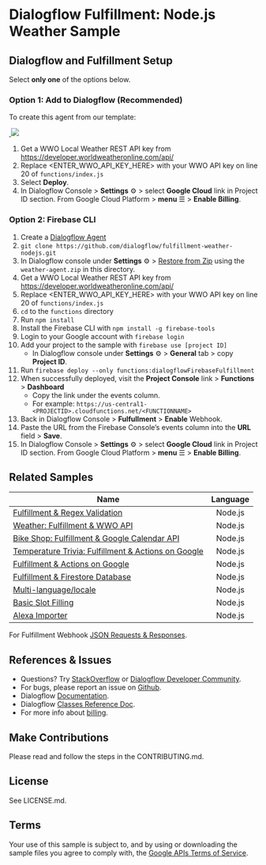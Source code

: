 # Dialogflow Fulfillment: Node.js Weather Sample

## Dialogflow and Fulfillment Setup
Select **only one** of the options below.

### Option 1: Add to Dialogflow (Recommended)
To create this agent from our template:

<a href="https://console.dialogflow.com/api-client/oneclick?templateUrl=https://oneclickgithub.appspot.com/dialogflow/fulfillment-weather-nodejs&agentName=WeatherSample" target="blank">
  <img src="https://dialogflow.com/images/deploy.png">
</a>

1. Get a WWO Local Weather REST API key from https://developer.worldweatheronline.com/api/
2. Replace <ENTER_WWO_API_KEY_HERE> with your WWO API key on line 20 of `functions/index.js`
3. Select **Deploy**.
4. In Dialogflow Console > **Settings** ⚙ > select **Google Cloud** link in Project ID section. From Google Cloud Platform > **menu** ☰ > **Enable Billing**.

### Option 2: Firebase CLI
1. Create a [Dialogflow Agent](https://console.dialogflow.com/)
2. `git clone https://github.com/dialogflow/fulfillment-weather-nodejs.git`
3. In Dialogflow console under **Settings** ⚙ > [Restore from Zip](https://dialogflow.com/docs/agents#export_and_import) using the `weather-agent.zip` in this directory.
4. Get a WWO Local Weather REST API key from https://developer.worldweatheronline.com/api/
5. Replace <ENTER_WWO_API_KEY_HERE> with your WWO API key on line 20 of `functions/index.js`
6. `cd` to the `functions` directory
7. Run `npm install`
8. Install the Firebase CLI with `npm install -g firebase-tools`
9. Login to your Google account with `firebase login`
10. Add your project to the sample with `firebase use [project ID]`
      + In Dialogflow console under **Settings** ⚙ > **General** tab > copy **Project ID**.
11. Run `firebase deploy --only functions:dialogflowFirebaseFulfillment`
12. When successfully deployed, visit the **Project Console** link > **Functions** > **Dashboard**
      + Copy the link under the events column.
      + For example: `https://us-central1-<PROJECTID>.cloudfunctions.net/<FUNCTIONNAME>`
13. Back in Dialogflow Console > **Fulfullment** > **Enable** Webhook.
14. Paste the URL from the Firebase Console’s events column into the **URL** field > **Save**.
15. In Dialogflow Console > **Settings** ⚙ > select **Google Cloud** link in Project ID section. From Google Cloud Platform > **menu** ☰ > **Enable Billing**.


## Related Samples

| Name       | Language           |
| ------------- |:-------------:|
| [Fulfillment & Regex Validation](https://github.com/dialogflow/fulfillment-regex-nodejs)      | Node.js |
| [Weather: Fulfillment & WWO API](https://github.com/dialogflow/fulfillment-weather-nodejs)     | Node.js      |  
| [Bike Shop: Fulfillment & Google Calendar API](https://github.com/dialogflow/fulfillment-bike-shop-nodejs)| Node.js |
| [Temperature Trivia: Fulfillment & Actions on Google](https://github.com/dialogflow/fulfillment-temperature-converter-nodejs) | Node.js |
| [Fulfillment & Actions on Google](https://github.com/dialogflow/fulfillment-actions-library-nodejs) | Node.js |
| [Fulfillment & Firestore Database](https://github.com/dialogflow/fulfillment-firestore-nodejs) | Node.js |
| [Multi-language/locale](https://github.com/dialogflow/fulfillment-multi-locale-nodejs) | Node.js |
| [Basic Slot Filling](https://github.com/dialogflow/fulfillment-slot-filling-nodejs) | Node.js |
| [Alexa Importer](https://github.com/dialogflow/fulfillment-importer-nodejs) | Node.js |

For Fulfillment Webhook [JSON Requests & Responses](https://github.com/dialogflow/fulfillment-webhook-json).

## References & Issues
+ Questions? Try [StackOverflow](https://stackoverflow.com/questions/tagged/dialogflow) or [Dialogflow Developer Community](https://plus.google.com/communities/103318168784860581977).
+ For bugs, please report an issue on [Github](https://github.com/dialogflow/dialogflow-fulfillment-nodejs/issues).
+ Dialogflow [Documentation](https://docs.dialogflow.com).
+ Dialogflow [Classes Reference Doc](https://github.com/dialogflow/dialogflow-fulfillment-nodejs/tree/master/docs).
+ For more info about [billing](https://dialogflow.com/docs/concepts/google-projects-faq).

## Make Contributions
Please read and follow the steps in the CONTRIBUTING.md.

## License
See LICENSE.md.

## Terms
Your use of this sample is subject to, and by using or downloading the sample files you agree to comply with, the [Google APIs Terms of Service](https://developers.google.com/terms/).
